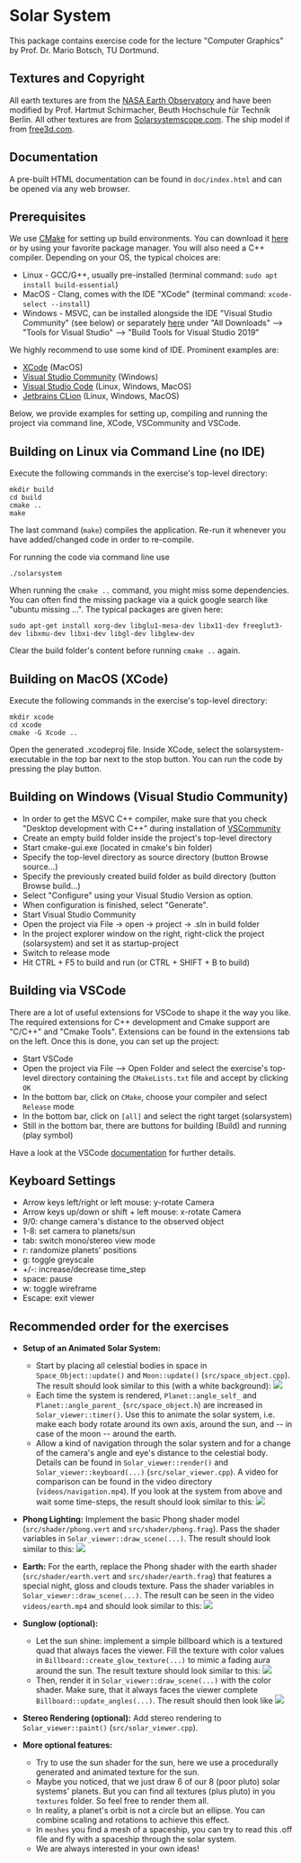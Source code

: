Solar System
============

This package contains exercise code for the lecture "Computer Graphics" by Prof. Dr. Mario Botsch, TU Dortmund.

Textures and Copyright
----------------------

All earth textures are from the [NASA Earth Observatory](http://earthobservatory.nasa.gov/Features/BlueMarble/) and have been modified by Prof. Hartmut Schirmacher, Beuth Hochschule für Technik Berlin. All other textures are from [Solarsystemscope.com](https://www.solarsystemscope.com/textures/). The ship model if from [free3d.com](https://free3d.com).


Documentation
-------------

A pre-built HTML documentation can be found in `doc/index.html` and can be opened via any web browser.


Prerequisites
-------------

We use [CMake](www.cmake.org) for setting up build environments. You can download it [here](https://cmake.org/download/) or by using your favorite package manager.
You will also need a C++ compiler. Depending on your OS, the typical choices are:

  * Linux - GCC/G++, usually pre-installed (terminal command: `sudo apt install build-essential`)
  * MacOS - Clang, comes with the IDE "XCode" (terminal command: `xcode-select --install`)
  * Windows - MSVC, can be installed alongside the IDE "Visual Studio Community" (see below) or separately [here](https://visualstudio.microsoft.com/downloads/#other) under "All Downloads" --> "Tools for Visual Studio" --> "Build Tools for Visual Studio 2019"

We highly recommend to use some kind of IDE. Prominent examples are:
 
 - [XCode](https://developer.apple.com/xcode/) (MacOS) 
 - [Visual Studio Community](https://visualstudio.microsoft.com/de/vs/community/) (Windows)
 - [Visual Studio Code](https://code.visualstudio.com/) (Linux, Windows, MacOS)
 - [Jetbrains CLion](https://www.jetbrains.com/de-de/clion/) (Linux, Windows, MacOS)
 
Below, we provide examples for setting up, compiling and running the project via command line, XCode, VSCommunity and VSCode.


Building on Linux via Command Line (no IDE)
-------------------------------------------

Execute the following commands in the exercise's top-level directory:

    mkdir build
    cd build
    cmake ..
    make

The last command (`make`) compiles the application. Re-run it whenever you have added/changed code in order to re-compile.

For running the code via command line use

    ./solarsystem
    
When running the `cmake ..` command, you might miss some dependencies. You can often find the missing package via a quick google search like "ubuntu missing ...".
The typical packages are given here:
    
    sudo apt-get install xorg-dev libglu1-mesa-dev libx11-dev freeglut3-dev libxmu-dev libxi-dev libgl-dev libglew-dev

Clear the build folder's content before running `cmake ..` again. 


Building on MacOS (XCode)
--------------------------

Execute the following commands in the exercise's top-level directory:

    mkdir xcode
    cd xcode
    cmake -G Xcode ..

Open the generated .xcodeproj file. Inside XCode, select the solarsystem-executable in the top bar next to the stop button. You can run the code by pressing the play button.


Building on Windows (Visual Studio Community) 
---------------------------------------------

* In order to get the MSVC C++ compiler, make sure that you check "Desktop development with C++" during installation of [VSCommunity](https://visualstudio.microsoft.com/de/vs/community/)
* Create an empty build folder inside the project's top-level directory
* Start cmake-gui.exe (located in cmake's bin folder)
* Specify the top-level directory as source directory (button Browse source...)
* Specify the previously created build folder as build directory (button Browse build...)
* Select "Configure" using your Visual Studio Version as option.
* When configuration is finished, select "Generate".
* Start Visual Studio Community
* Open the project via File -> open -> project -> .sln in build folder
* In the project explorer window on the right, right-click the project (solarsystem) and set it as startup-project
* Switch to release mode
* Hit CTRL + F5 to build and run (or CTRL + SHIFT + B to build)


Building via VSCode
-------------------

There are a lot of useful extensions for VSCode to shape it the way you like.
The required extensions for C++ development and Cmake support are "C/C++" and "Cmake Tools". Extensions can be found in the extensions tab on the left.
Once this is done, you can set up the project:

 * Start VSCode
 * Open the project via File --> Open Folder and select the exercise's top-level directory containing the `CMakeLists.txt` file and accept by clicking `OK`
 * In the bottom bar, click on `CMake`, choose your compiler and select `Release` mode
 * In the bottom bar, click on  `[all]` and select the right target (solarsystem)
 * Still in the bottom bar, there are buttons for building (Build) and running (play symbol)

Have a look at the VSCode [documentation](https://code.visualstudio.com/docs/cpp/introvideos-cpp) for further details. 


Keyboard Settings
-----------------
  * Arrow keys left/right or left mouse: 	y-rotate Camera
  * Arrow keys up/down or shift + left mouse: 	x-rotate Camera
  * 9/0:					change camera's distance to the observed object
  * 1-8:					set camera to planets/sun
  * tab:					switch mono/stereo view mode
  * r:						randomize planets' positions
  * g:						toggle greyscale
  * +/-:					increase/decrease time_step
  * space:					pause 
  * w:						toggle wireframe
  * Escape:					exit viewer
  

Recommended order for the exercises
-----------------------------------

* **Setup of an Animated Solar System:**
  * Start by placing all celestial bodies in space in `Space_Object::update()` and `Moon::update()` (`src/space_object.cpp`). The result should look similar to this (with a white background):
    ![](planet_system_initial.png)
  * Each time the system is rendered, `Planet::angle_self_` and `Planet::angle_parent_` (`src/space_object.h`) are increased in `Solar_viewer::timer()`. Use this to animate the solar system, i.e. make each body rotate around its own axis, around the sun, and -- in case of the moon -- around the earth. 
  * Allow a kind of navigation through the solar system and for a change of the camera's angle and eye's distance to the celestial body. Details can be found in `Solar_viewer::render()` and `Solar_viewer::keyboard(...)` (`src/solar_viewer.cpp`).
A video for comparison can be found in the video directory (`videos/navigation.mp4`). If you look at the system from above and wait some time-steps, the result should look similar to this:
  ![](planet_system_rotating.png)

* **Phong Lighting:**
  Implement the basic Phong shader model (`src/shader/phong.vert` and `src/shader/phong.frag`). Pass the shader variables in `Solar_viewer::draw_scene(...)`. The result should look similar to this:
  ![](venus_phong_shading.png)

* **Earth:**
  For the earth, replace the Phong shader with the earth shader (`src/shader/earth.vert` and `src/shader/earth.frag`) that features a special night, gloss and clouds texture. Pass the shader variables in `Solar_viewer::draw_scene(...)`. The result can be seen in the video `videos/earth.mp4` and should look similar to this:
  ![](earth_final.png)

* **Sunglow (optional):**
  * Let the sun shine: implement a simple billboard which is a textured quad that always faces the viewer. Fill the texture with color values in `Billboard::create_glow_texture(...)` to mimic a fading aura around the sun. The result texture should look similar to this:
    ![](sunglow.png)
  * Then, render it in `Solar_viewer::draw_scene(...)` with the color shader. Make sure, that it always faces the viewer complete `Billboard::update_angles(...)`. The result should then look like
  ![](sun_billboard.png)

* **Stereo Rendering (optional):**
  Add stereo rendering to `Solar_viewer::paint()` (`src/solar_viewer.cpp`).

* **More optional features:**
   - Try to use the sun shader for the sun, here we use a procedurally generated and animated texture for the sun.
   - Maybe you noticed, that we just draw 6 of our 8 (poor pluto) solar systems' planets. But you can find all textures (plus pluto) in you `textures` folder. So feel free to render them all.
   - In reality, a planet's orbit is not a circle but an ellipse. You can combine scaling and rotations to achieve this effect.
   - In `meshes` you find a mesh of a spaceship, you can try to read this .off file and fly with a spaceship through the solar system.
   - We are always interested in your own ideas!

